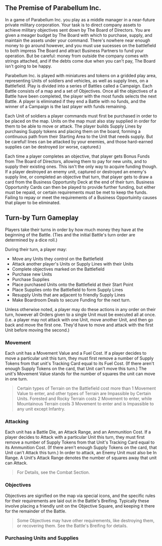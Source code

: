 ## The Premise of Parabellum Inc.

In a game of Parabellum Inc. you play as a middle manager in a near-future private military corporation.  Your task is to direct company assets to achieve military objectives sent down by The Board of Directors.  You are given a meager budget by The Board with which to purchase, supply, and maintain the assets under your command.  There's nowhere near enough money to go around however, and you must use sucesses on the battlefield to both impress The Board and attract Business Partners to fund your operation.  But be careful: money from outside the company comes with strings attached, and if the debts come due when you can't pay, The Board isn't going to be happy.

Parabellum Inc. is played with miniatures and tokens on a gridded play area, representing Units of soldiers and vehicles, as well as supply lines, on a Battlefield. Play is divided into a series of Battles called a Campaign.  Each Battle consists of a map and a set of Objectives.  Once all the objectives of a Battle have been completed, the player with the most funds selects the next Battle.  A player is eliminated if they end a Battle with no funds, and the winner of a Campaign is the last player with funds remaining.

Each Unit of soldiers a player commands must first be purchased in order to be placed on the map.  Units on the map must also stay supplied in order for them to be able to move or attack.  The player builds Supply Lines by purchasing Supply tokens and placing them on the board, forming a continuous path from their Starting Area to the Unit that needs supply.  But be careful! lines can be attacked by your enemies, and those hard-earned supplies can be destroyed (or worse, captured.)

Each time a player completes an objective, that player gets Bonus Funds from The Board of Directors, allowing them to pay for new units, and to supply their existing ones.  This isn't the only way to acquire funding though.  If a player destroyed an enemy unit, captured or destroyed an enemy's supply line, or completed an objective that turn, that player gets to draw a card from the Business Opportunity Deck at the end of their turn.  Business Opportunity Cards can then be played to provide further funding, but either must be repaid, or certain requirements must be met to keep the funds.  Failing to repay or meet the requirements of a Business Opportuinity causes that player to be eliminated.

## Turn-by Turn Gameplay
Players take their turns in order by how much money they have at the beginning of the Battle.  (Ties and the initial Battle's turn order are determined by a dice roll.)

During their turn, a player may: 
- Move any Units they control on the Battlefield
- Attack another player's Units or Supply Lines with their Units
- Complete objectives marked on the Battlefield 
- Purchase new Units
- Purchase Supplies
- Place purchased Units onto the Battlefield at their Start Point
- Place Supplies onto the Battlefield to form Supply Lines
- Resupply Units that are adjacent to friendly Supply Lines
- Make Boardroom Deals to secure Funding for the next turn.

Unless otherwise noted, a player may do these actions in any order on their turn, however all Orders given to a single Unit must be executed all at once. (i.e. a player may not attack with one Unit, move another Unit, and then go back and move the first one.  They'd have to move and attack with the first Unit before moving the second.)  

### Movement
Each unit has a Movement Value and a Fuel Cost.  If a player decides to move a particular unit this turn, they must first remove a number of Supply Tokens from that unit's Tracking Card equal to its Fuel Cost. (If there aren't enough Supply Tokens on the card, that Unit can't move this turn.) The unit's Movement Value stands for the number of squares the unit can move in one turn.  
>Certain types of Terrain on the Battlefield cost more than 1 Movement Value to enter, and other types of Terrain are Impassible by Certain Units.  Forested and Rocky Terrain costs 2 Movement to enter, while Mountainous Terrain costs 3 Movement to enter and is Impassible to any unit except Infantry.

### Attacking
Each unit has a Battle Die, an Attack Range, and an Ammunition Cost.  If a player decides to Attack with a particular Unit this turn, they must first remove a number of Supply Tokens from that Unit's Tracking Card equal to its Ammunition Cost.  (If there aren't enough Supply Tokens on the card, that Unit can't Attack this turn.) In order to attack, an Enemy Unit must also be In Range.  A Unit's Attack Range denotes the number of squares away that unit can Attack.  
> For Details, see the Combat Section.

### Objectives
Objectives are signified on the map via special icons, and the specific rules for their requirements are laid out in the Battle's Breifing.  Typically these involve placing a friendly unit on the Objective Square, and keeping it there for the remainder of the Battle.  
> Some Objectives may have other requirements, like destroying them, or recovering them.  See the Battle's Breifing for details.

### Purchasing Units and Supplies
